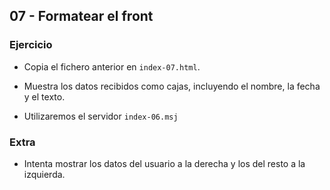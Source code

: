 ## 07 - Formatear el front

### Ejercicio

- Copia el fichero anterior en `index-07.html`.
- Muestra los datos recibidos como cajas, incluyendo el nombre, la fecha y el texto.


- Utilizaremos el servidor `index-06.msj`

### Extra

- Intenta mostrar los datos del usuario a la derecha y los del resto a la izquierda.